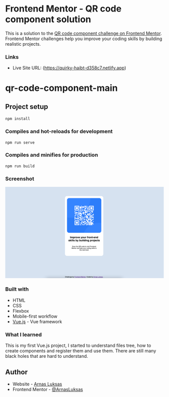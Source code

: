 # Frontend Mentor - QR code component solution

This is a solution to the [QR code component challenge on Frontend Mentor](https://www.frontendmentor.io/challenges/qr-code-component-iux_sIO_H). Frontend Mentor challenges help you improve your coding skills by building realistic projects. 


### Links

- Live Site URL: (https://quirky-haibt-d358c7.netlify.app)


# qr-code-component-main

## Project setup
```
npm install
```

### Compiles and hot-reloads for development
```
npm run serve
```

### Compiles and minifies for production
```
npm run build
```



### Screenshot

<img src="https://raw.githubusercontent.com/ArnasLuksas/qr-code-component-main/main/src/assets/firstVue.png" alt="qr code" > 


### Built with

- HTML
- CSS
- Flexbox
- Mobile-first workflow
- [Vue.js](https://vuejs.org/) - Vue framework


### What I learned

This is my first Vue.js project, I started to understand files tree, how to create components and register them and use them.
There are still many black holes that are hard to understand.


## Author

- Website - [Arnas Luksas](https://www.arnasluksas.lt)
- Frontend Mentor - [@ArnasLuksas](https://www.frontendmentor.io/profile/ArnasLuksas)
